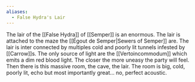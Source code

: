 ```yaml
---
aliases:
  - False Hydra's Lair
---
```

The lair of the [[False Hydra]] of [[Semper]] is an enormous. The lair is attached to the maze the [[Égout de Semper|Sewers of Semper]] are. The lair is inter connected by multiples cold and poorly lit tunnels infested by [[Carrow]]s. The only source of light are the [[Vertoincommodum]] which emits a dim red blood light. The closer the more uneasy the party will feel. Then there is this massive room, the cave, the lair. The room is big, cold, poorly lit, echo but most importantly great... no, perfect acoustic.